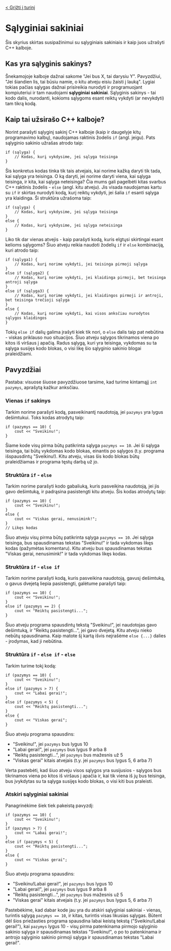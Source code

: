 [< Grįžti į turinį](../cpp_tutorial.md)
# Sąlyginiai sakiniai
Šis skyrius skirtas susipažinimui su sąlyginiais sakiniais ir kaip juos užrašyti C++ kalboje.

## Kas yra sąlyginis sakinys?
Šnekamojoje kalboje dažnai sakome "Jei bus X, tai darysiu Y". Pavyzdžiui, "Jei šiandien lis, tai būsiu namie, o kitu atveju eisiu žaisti į lauką". Lygiai tokias pačias sąlygas dažnai prisireikia nurodyti ir programuojant kompiuteriui ir tam naudojami **sąlyginiai sakiniai**. Sąlyginis sakinys - tai kodo dalis, nurodanti, kokioms sąlygoms esant reiktų vykdyti (ar nevykdyti) tam tikrą kodą.

## Kaip tai užsirašo C++ kalboje?
Norint parašyti sąlyginį sakinį C++ kalboje (kaip ir daugelyje kitų programavimo kalbų), naudojamas raktinis žodelis `if` (angl. jeigu). Pats sąlyginio sakinio užrašas atrodo taip:
```
if (sąlyga) {
    // Kodas, kurį vykdysime, jei sąlyga teisinga
}
```

Šis konkretus kodas tinka tik tais atvejais, kai norime kažką daryti tik tada, kai sąlyga yra teisinga. O ką daryti, jei norime daryti viena, kai sąlyga teisinga, ir kita, kai sąlyga neteisinga?  Čia mums gali pagelbėti kitas svarbus C++ raktinis žodelis - `else` (angl. kitu atveju). Jis visada naudojamas kartu su `if` ir skirtas nurodyti kodą, kurį reiktų vykdyti, jei šalia `if` esanti sąlyga yra klaidinga. Ši struktūra užrašoma taip:
```
if (sąlyga) {
    // Kodas, kurį vykdysime, jei sąlyga teisinga
}
else {
    // Kodas, kurį vykdysime, jei sąlyga neteisinga
}
```

Liko tik dar vienas atvejis - kaip parašyti kodą, kuris elgtųsi skirtingai esant kelioms sąlygoms? Šiuo atveju reikia naudoti žodelių `if` ir `else` kombinaciją, kuri atrodo taip:
```
if (sąlyga1) {
    // Kodas, kurį norime vykdyti, jei teisinga pirmoji sąlyga
}
else if (sąlyga2) {
    // Kodas, kurį norime vykdyti, jei klaidinga pirmoji, bet teisinga antroji sąlyga
}
else if (sąlyga3) {
    // Kodas, kurį norime vykdyti, jei klaidingos pirmoji ir antroji, bet teisinga trečioji sąlyga
}
else {
    // Kodas, kurį norime vykdyti, kai visos anksčiau nurodytos sąlygos klaidingos
}
```
Tokių `else if` dalių galima įrašyti kiek tik nori, o `else` dalis taip pat nebūtina - viskas priklauso nuo situacijos. Šiuo atveju sąlygos tikrinamos viena po kitos iš viršaus į apačią. Radus sąlygą, kuri yra teisinga, vykdomas su ta sąlyga susijęs kodo blokas, o visi likę šio sąlyginio sakinio blogai praleidžiami.

## Pavyzdžiai
Pastaba: visuose šiuose pavyzdžiuose tarsime, kad turime kintamąjį `int pazymys`, aprašytą kažkur anksčiau.

### Vienas `if` sakinys
Tarkim norime parašyti kodą, pasveikinantį naudotoją, jei `pazymys` yra lygus dešimtukui. Toks kodas atrodytų taip:
```
if (pazymys == 10) {
    cout << "Sveikinu!";
}
```
Šiame kode visų pirma būtų patikrinta sąlyga `pazymys == 10`. Jei ši sąlyga teisinga, tai būtų vykdomas kodo blokas, einantis po sąlygos (t.y. programa išspausdintų "Sveikinu!). Kitu atveju, visas šis kodo blokas būtų praleidžiamas ir programa tęstų darbą už jo.

### Struktūra `if` - `else`
Tarkim norime parašyti kodo gabaliuką, kuris pasveikina naudotoją, jei jis gavo dešimtuką, ir padrąsina pasistengti kitu atveju. Šis kodas atrodytų taip:
```
if (pazymys == 10) {
    cout << "Sveikinu!";
}
else {
    cout << "Viskas gerai, nenusimink!";
}
// Likęs kodas
```
Šiuo atveju visų pirma būtų patikrinta sąlyga `pazymys == 10`. Jei sąlyga teisinga, bus spausdinamas tekstas "Sveikinu!" ir tada vykdomas likęs kodas (pažymėtas komentaru). Kitu atveju bus spausdinamas tekstas "Viskas gerai, nenusimink!" ir tada vykdomas likęs kodas.

### Struktūra `if` - `else if`
Tarkim norime parašyti kodą, kuris pasveikina naudotoją, gavusį dešimtuką, o gavus dvejetą liepia pasistengti, galėtume parašyti taip:
```
if (pazymys == 10) {
    cout << "Sveikinu!";
}
else if (pazymys == 2) {
    cout << "Reiktų pasistengti...";
}
```
Šiuo atveju programa spausdintų tekstą "Sveikinu!", jei naudotojas gavo dešimtuką, ir "Reiktų pasistengti...", jei gavo dvejetą. Kitu atveju nieko nebūtų spausdinama. Kaip matote šį kartą išvis neįrašėme `else {...}` dalies - įrodymas, kad ji nebūtina.

### Struktūra `if` - `else if` - `else`
Tarkim turime tokį kodą:
```
if (pazymys == 10) {
    cout << "Sveikinu!";
}
else if (pazymys > 7) {
    cout << "Labai gerai!";
}
else if (pazymys < 5) {
    cout << "Reiktų pasistengti...";
}
else {
    cout << "Viskas gerai";
}
```
Šiuo atveju programa spausdins:
* "Sveikinu!", jei `pazymys` bus lygus 10
* "Labai gerai!", jei `pazymys` bus lygus 9 arba 8
* "Reiktų pasistengti...", jei `pazymys` bus mažesnis už 5
* "Viskas gerai" kitais atvejais (t.y. jei `pazymys` bus lygus 5, 6 arba 7)

Verta pastebėti, kad šiuo atveju visos sąlygos yra susijusios - sąlygos bus tikrinamos viena po kitos iš viršaus į apačia ir, kai tik viena iš jų bus teisinga, bus įvykdytas su ta sąlyga susijęs kodo blokas, o visi kiti bus praleisti. 

### Atskiri sąlyginiai sakiniai
Panagrinėkime šiek tiek pakeistą pavyzdį:
```
if (pazymys == 10) {
    cout << "Sveikinu!";
}
if (pazymys > 7) {
    cout << "Labai gerai!";
}
else if (pazymys < 5) {
    cout << "Reiktų pasistengti...";
}
else {
    cout << "Viskas gerai";
}
```
Šiuo atveju programa spausdins:
* "Sveikinu!Labai gerai!", jei `pazymys` bus lygus 10
* "Labai gerai!", jei `pazymys` bus lygus 9 arba 8
* "Reiktų pasistengti...", jei `pazymys` bus mažesnis už 5
* "Viskas gerai" kitais atvejais (t.y. jei `pazymys` bus lygus 5, 6 arba 7)

Pastebėkime, kad dabar kode jau yra du atskiri sąlyginiai sakiniai - vienas, turintis sąlygą `pazymys == 10`, ir kitas, turintis visas likusias sąlygas. Būtent dėl šios priežasties programa spausdina labai keistą tekstą ("Sveikinu!Labai gerai!"), kai `pazymys` lygus 10 - visų pirma patenkinama pirmojo sąlyginio sakinio sąlyga ir spausdinamas tekstas "Sveikinu!", o po to patenkinama ir antrojo sąlyginio sakinio pirmoji sąlyga ir spausdinamas tekstas "Labai gerai!".
